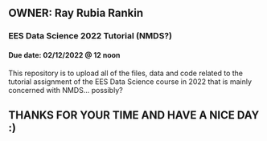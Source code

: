 ## OWNER: Ray Rubia Rankin

### EES Data Science 2022 Tutorial (NMDS?)
#### Due date: 02/12/2022 @ 12 noon
This repository is to upload all of the files, data and code related to the tutorial
assignment of the EES Data Science course in 2022 that is mainly concerned with NMDS... possibly?

## THANKS FOR YOUR TIME AND HAVE A NICE DAY :)